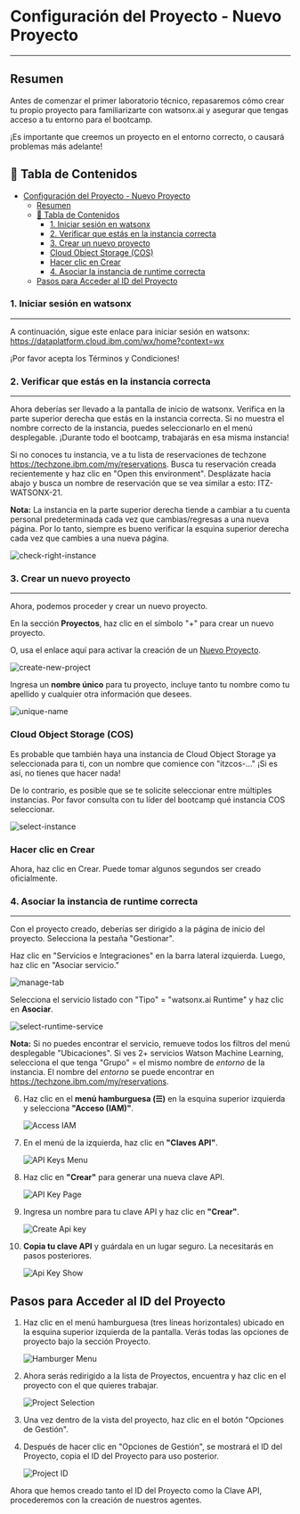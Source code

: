 # Configuración del Proyecto - Nuevo Proyecto
---
## Resumen
Antes de comenzar el primer laboratorio técnico, repasaremos cómo crear tu propio proyecto para familiarizarte con watsonx.ai y asegurar que tengas acceso a tu entorno para el bootcamp.

¡Es importante que creemos un proyecto en el entorno correcto, o causará problemas más adelante!

## 📖 Tabla de Contenidos

- [Configuración del Proyecto - Nuevo Proyecto](#configuración-del-proyecto---nuevo-proyecto)
  - [Resumen](#resumen)
  - [📖 Tabla de Contenidos](#-tabla-de-contenidos)
    - [1. Iniciar sesión en watsonx](#1-iniciar-sesión-en-watsonx)
    - [2. Verificar que estás en la instancia correcta](#2-verificar-que-estás-en-la-instancia-correcta)
    - [3. Crear un nuevo proyecto](#3-crear-un-nuevo-proyecto)
    - [Cloud Object Storage (COS)](#cloud-object-storage-cos)
    - [Hacer clic en Crear](#hacer-clic-en-crear)
    - [4. Asociar la instancia de runtime correcta](#4-asociar-la-instancia-de-runtime-correcta)
  - [Pasos para Acceder al ID del Proyecto](#pasos-para-acceder-al-id-del-proyecto)

### 1. Iniciar sesión en watsonx<a name="log-in-to-watsonx"></a>
---
A continuación, sigue este enlace para iniciar sesión en watsonx: https://dataplatform.cloud.ibm.com/wx/home?context=wx

¡Por favor acepta los Términos y Condiciones!

### 2. Verificar que estás en la instancia correcta<a name="check-instance"></a>
---
Ahora deberías ser llevado a la pantalla de inicio de watsonx. Verifica en la parte superior derecha que estás en la instancia correcta. Si no muestra el nombre correcto de la instancia, puedes seleccionarlo en el menú desplegable. ¡Durante todo el bootcamp, trabajarás en esa misma instancia!

Si no conoces tu instancia, ve a tu lista de reservaciones de techzone https://techzone.ibm.com/my/reservations. Busca tu reservación creada recientemente y haz clic en "Open this environment". Desplázate hacia abajo y busca un nombre de reservación que se vea similar a esto: ITZ-WATSONX-21.

**Nota:** La instancia en la parte superior derecha tiende a cambiar a tu cuenta personal predeterminada cada vez que cambias/regresas a una nueva página. Por lo tanto, siempre es bueno verificar la esquina superior derecha cada vez que cambies a una nueva página.

![check-right-instance](assets/check-right-instance.png)

### 3. Crear un nuevo proyecto<a name="new-project"></a>
---
Ahora, podemos proceder y crear un nuevo proyecto.

En la sección **Proyectos**, haz clic en el símbolo "+" para crear un nuevo proyecto.

O, usa el enlace aquí para activar la creación de un [Nuevo Proyecto](https://dataplatform.cloud.ibm.com/projects/new-project?context=wx).

![create-new-project](assets/create-new-project.png)

Ingresa un **nombre único** para tu proyecto, incluye tanto tu nombre como tu apellido y cualquier otra información que desees.

![unique-name](assets/unique-name.png)

### Cloud Object Storage (COS)
Es probable que también haya una instancia de Cloud Object Storage ya seleccionada para ti, con un nombre que comience con "itzcos-..." ¡Si es así, no tienes que hacer nada!

De lo contrario, es posible que se te solicite seleccionar entre múltiples instancias. Por favor consulta con tu líder del bootcamp qué instancia COS seleccionar.

![select-instance](assets/select-instance.png)

### Hacer clic en Crear
Ahora, haz clic en Crear. Puede tomar algunos segundos ser creado oficialmente.

### 4. Asociar la instancia de runtime correcta<a name="runtime-instance"></a>
---
Con el proyecto creado, deberías ser dirigido a la página de inicio del proyecto. Selecciona la pestaña "Gestionar".

Haz clic en "Servicios e Integraciones" en la barra lateral izquierda. Luego, haz clic en "Asociar servicio."

![manage-tab](assets/manage-tab.png)

Selecciona el servicio listado con "Tipo" = "watsonx.ai Runtime" y haz clic en **Asociar**.

![select-runtime-service](assets/select-runtime-service.png)

**Nota:** Si no puedes encontrar el servicio, remueve todos los filtros del menú desplegable "Ubicaciones". Si ves 2+ servicios Watson Machine Learning, selecciona el que tenga "Grupo" = el mismo nombre de *entorno* de la instancia. El nombre del *entorno* se puede encontrar en https://techzone.ibm.com/my/reservations.

6. Haz clic en el **menú hamburguesa (☰)** en la esquina superior izquierda y selecciona **"Acceso (IAM)"**.

   ![Access IAM](/usecase-setup/environment-setup/assets/iam-access.png)

7. En el menú de la izquierda, haz clic en **"Claves API"**.

   ![API Keys Menu](/usecase-setup/environment-setup/assets/click-api-key.png)

8. Haz clic en **"Crear"** para generar una nueva clave API.

   ![API Key Page](/usecase-setup/environment-setup/assets/create-api-key.png)

9. Ingresa un nombre para tu clave API y haz clic en **"Crear"**.

   ![Create Api key](/usecase-setup/environment-setup/assets/api-key-details.png)

10. **Copia tu clave API** y guárdala en un lugar seguro. La necesitarás en pasos posteriores.

    ![Api Key Show](/usecase-setup/environment-setup/assets/copy-api-key.png)



## Pasos para Acceder al ID del Proyecto

1. Haz clic en el menú hamburguesa (tres líneas horizontales) ubicado en la esquina superior izquierda de la pantalla. Verás todas las opciones de proyecto bajo la sección Proyecto.
   
   ![Hamburger Menu](/usecase-setup/environment-setup/assets/hamburger_click.png) 

2. Ahora serás redirigido a la lista de Proyectos, encuentra y haz clic en el proyecto con el que quieres trabajar.

   ![Project Selection](/usecase-setup/environment-setup/assets/choose_project.png)  

3. Una vez dentro de la vista del proyecto, haz clic en el botón "Opciones de Gestión".

4. Después de hacer clic en "Opciones de Gestión", se mostrará el ID del Proyecto, copia el ID del Proyecto para uso posterior.

   ![Project ID](/usecase-setup/environment-setup/assets/click_manage_get_projectId.png) 

Ahora que hemos creado tanto el ID del Proyecto como la Clave API, procederemos con la creación de nuestros agentes.
